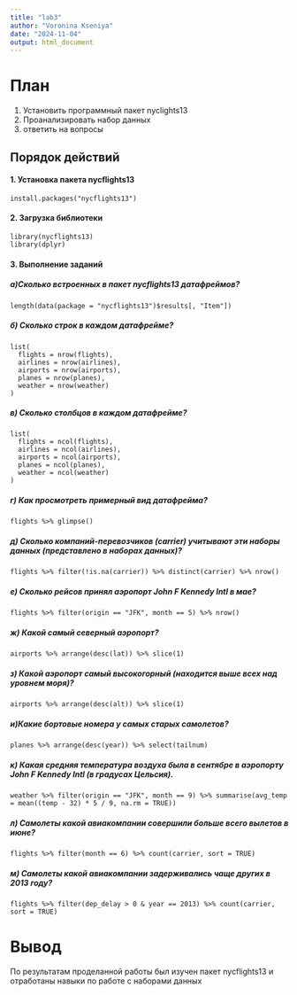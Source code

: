 ```yaml
---
title: "lab3"
author: "Voronina Kseniya"
date: "2024-11-04"
output: html_document
---
```


# План

1.  Установить программный пакет nyclights13
2.  Проанализировать набор данных
3.  ответить на вопросы

## Порядок действий

#### 1. Установка пакета nycflights13

```{r}
install.packages("nycflights13")
```

#### 2. Загрузка библиотеки

```{r}
library(nycflights13)
library(dplyr)
```
#### 3. Выполнение заданий

##### а)Сколько встроенных в пакет nycflights13 датафреймов?

```{r}
length(data(package = "nycflights13")$results[, "Item"])
```
##### б) Сколько строк в каждом датафрейме?

```{r}
list(
  flights = nrow(flights),
  airlines = nrow(airlines),
  airports = nrow(airports),
  planes = nrow(planes),
  weather = nrow(weather)
)
```
##### в) Сколько столбцов в каждом датафрейме?

```{r}
list(
  flights = ncol(flights),
  airlines = ncol(airlines),
  airports = ncol(airports),
  planes = ncol(planes),
  weather = ncol(weather)
)
```

##### г) Как просмотреть примерный вид датафрейма?

```{r}
flights %>% glimpse()
```

##### д) Сколько компаний-перевозчиков (carrier) учитывают эти наборы данных (представлено в наборах данных)?

```{r}
flights %>% filter(!is.na(carrier)) %>% distinct(carrier) %>% nrow()

```

##### е) Сколько рейсов принял аэропорт John F Kennedy Intl в мае?

```{r}
flights %>% filter(origin == "JFK", month == 5) %>% nrow()

```
##### ж) Какой самый северный аэропорт?

```{r}
airports %>% arrange(desc(lat)) %>% slice(1)
```
##### з) Какой аэропорт самый высокогорный (находится выше всех над уровнем моря)?

```{r}
airports %>% arrange(desc(alt)) %>% slice(1)
```

##### и)Какие бортовые номера у самых старых самолетов?

```{r}
planes %>% arrange(desc(year)) %>% select(tailnum)
```

##### к)  Какая средняя температура воздуха была в сентябре в аэропорту John F Kennedy Intl (в градусах Цельсия).

```{r}
weather %>% filter(origin == "JFK", month == 9) %>% summarise(avg_temp = mean((temp - 32) * 5 / 9, na.rm = TRUE))
```

##### л) Самолеты какой авиакомпании совершили больше всего вылетов в июне?

```{r}
flights %>% filter(month == 6) %>% count(carrier, sort = TRUE)
```

#####  м) Самолеты какой авиакомпании задерживались чаще других в 2013 году?

```{r}
flights %>% filter(dep_delay > 0 & year == 2013) %>% count(carrier, sort = TRUE)
```

# Вывод

По результатам проделанной работы был изучен пакет nycflights13 и отработаны навыки по работе с наборами данных
